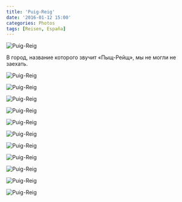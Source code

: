 ```yaml
---
title: 'Puig-Reig'
date: '2016-01-12 15:00'
categories: Photos
tags: [Reisen, España]
---
```


<div class='preview'><img src='{{urls.media}}/Puig-ReigOK.jpg' alt='Puig-Reig'></div>

В город, название которого звучит «Пыщ-Рейщ», мы не могли не заехать.

<a id='b120ee3784edbf0c4e1362d503cd0f5e-800'></a>![Puig-Reig]({{urls.media}}/b120ee3784edbf0c4e1362d503cd0f5e-800.jpg 'Церковь на окраине')

<a id='8e0fb71352d7be34cd67e94cab4f0d35-800'></a>![Puig-Reig]({{urls.media}}/8e0fb71352d7be34cd67e94cab4f0d35-800.jpg 'С торца')

<a id='7bdb98066ec6d36bf0810049f5ab1dd2-800'></a>![Puig-Reig]({{urls.media}}/7bdb98066ec6d36bf0810049f5ab1dd2-800.jpg 'Она же, вид сбоку')

<a id='eaea6c91bc3fa0f111cf89a69f4bbab6-800'></a>![Puig-Reig]({{urls.media}}/eaea6c91bc3fa0f111cf89a69f4bbab6-800.jpg 'Замок построен не вчера, но изрядно подновлен')

<a id='2123481dd8730f08ec7951f0b48dcf77-800'></a>![Puig-Reig]({{urls.media}}/2123481dd8730f08ec7951f0b48dcf77-800.jpg 'Средневековая часть')

<a id='c792faacf49f8cef4853d62d7b453958-800'></a>![Puig-Reig]({{urls.media}}/c792faacf49f8cef4853d62d7b453958-800.jpg 'Вход')

<a id='ec1062d475875badfd90a6ae27f26781-800'></a>![Puig-Reig]({{urls.media}}/ec1062d475875badfd90a6ae27f26781-800.jpg 'Сзади пристроечка поновее')

<a id='3a8c88b5a14b21211e5b638f2f9f2d8f-800'></a>![Puig-Reig]({{urls.media}}/3a8c88b5a14b21211e5b638f2f9f2d8f-800.jpg 'Задний вход')

<a id='2d6f5e6c56401749d8474cee8b6bf0bb-800'></a>![Puig-Reig]({{urls.media}}/2d6f5e6c56401749d8474cee8b6bf0bb-800.jpg 'Слева от входа какая-то кабаллистика')

<a id='1848e5d654032087a5a595996e5cc1e0-800'></a>![Puig-Reig]({{urls.media}}/1848e5d654032087a5a595996e5cc1e0-800.jpg 'И справа тоже')

<a id='c55d0ac2f70625721d1881a51a378e83-800'></a>![Puig-Reig]({{urls.media}}/c55d0ac2f70625721d1881a51a378e83-800.jpg 'Галерея')
